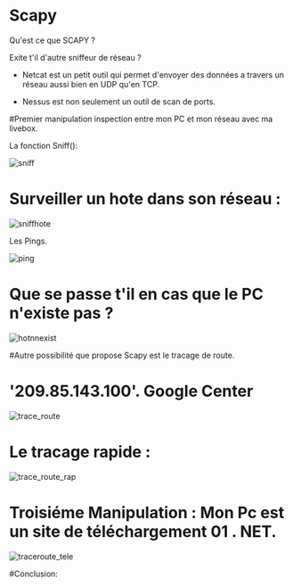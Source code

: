 # Scapy

Qu'est ce que SCAPY ?


Exite t'il d'autre sniffeur de réseau ?


- Netcat est un petit outil qui permet d'envoyer des données a travers un réseau aussi bien en UDP qu'en TCP.

- Nessus est non seulement un outil de scan de ports.


#Premier manipulation inspection entre mon PC et mon réseau avec ma livebox.

La fonction Sniff():

![sniff](https://cloud.githubusercontent.com/assets/15108010/12559758/3b849a72-c397-11e5-84ce-940b676f62e6.png)

# Surveiller un hote dans son réseau :

![sniffhote](https://cloud.githubusercontent.com/assets/15108010/12559767/4b7335f6-c397-11e5-9f9c-6405d9b120ea.png)

 Les Pings.


![ping](https://cloud.githubusercontent.com/assets/15108010/12550382/a8f760c8-c363-11e5-8f4e-861faa704997.png)


# Que se passe t'il en cas que le PC n'existe pas ?

![hotnnexist](https://cloud.githubusercontent.com/assets/15108010/12559737/19c1e9f8-c397-11e5-8fad-9b68ff0dd008.png)






#Autre possibilité que propose Scapy est le tracage de route. 



# '209.85.143.100'. Google Center


![trace_route](https://cloud.githubusercontent.com/assets/15108010/12550432/003e3366-c364-11e5-9f4f-06b03f43663d.png)

#  Le tracage rapide :

![trace_route_rap](https://cloud.githubusercontent.com/assets/15108010/12559795/5a3250b8-c397-11e5-939c-3a7564a83155.png)

# Troisiéme Manipulation : Mon Pc est un site de téléchargement 01 . NET.


![traceroute_tele](https://cloud.githubusercontent.com/assets/15108010/12550218/89b6ca4c-c362-11e5-9bc0-1395f4b613de.png)


#Conclusion:
